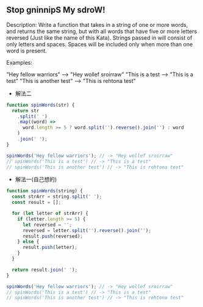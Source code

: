 ## Stop gninnipS My sdroW!

Description:
Write a function that takes in a string of one or more words, and returns the same string, but with all words that have five or more letters reversed (Just like the name of this Kata). Strings passed in will consist of only letters and spaces. Spaces will be included only when more than one word is present.

Examples:

"Hey fellow warriors" --> "Hey wollef sroirraw"
"This is a test --> "This is a test"
"This is another test" --> "This is rehtona test"

- 解法二

```js
function spinWords(str) {
  return str
    .split(' ')
    .map((word) =>
      word.length >= 5 ? word.split('').reverse().join('') : word
    )
    .join(' ');
}

spinWords('Hey fellow warriors'); // -> "Hey wollef sroirraw"
// spinWords('This is a test') // -> "This is a test"
// spinWords('This is another test') // -> "This is rehtona test"
```

- 解法一(自己想的)

```js
function spinWords(string) {
  const strArr = string.split(' ');
  const result = [];

  for (let letter of strArr) {
    if (letter.length >= 5) {
      let reversed = '';
      reversed = letter.split('').reverse().join('');
      result.push(reversed);
    } else {
      result.push(letter);
    }
  }

  return result.join(' ');
}

spinWords('Hey fellow warriors'); // -> "Hey wollef sroirraw"
// spinWords('This is a test') // -> "This is a test"
// spinWords('This is another test') // -> "This is rehtona test"
```
